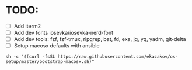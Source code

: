 
# TODO:
- [ ] Add iterm2
- [ ] Add dev fonts iosevka/iosevka-nerd-font
- [ ] Add dev tools: fzf, fzf-tmux, ripgrep, bat, fd, exa, jq, yq, yadm, git-delta
- [ ] Setup macosx defaults with ansible
```
sh -c "$(curl -fsSL https://raw.githubusercontent.com/ekazakov/os-setup/master/bootstrap-macosx.sh)"
```
